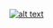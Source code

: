 [![alt text](imagess/CAR.pngCAR.png)](https://buffalo.zoom.us/rec/share/ae5d_-tvbIRvMLTqE81hUHp_drZ9_dlyDDZ_D6eIyjYdThc40NsKpcQAQkYGjBoL.b49HCgI78vUKvw_H)

